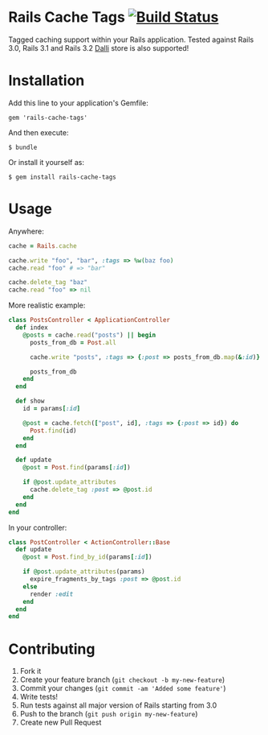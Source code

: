 # Rails Cache Tags [![Build Status](https://api.travis-ci.org/take-five/rails-cache-tags.png)](https://travis-ci.org/take-five/rails-cache-tags)

Tagged caching support within your Rails application. Tested against Rails 3.0, Rails 3.1 and Rails 3.2
[Dalli](https://github.com/mperham/dalli) store is also supported!

# Installation

Add this line to your application's Gemfile:

    gem 'rails-cache-tags'

And then execute:

    $ bundle

Or install it yourself as:

    $ gem install rails-cache-tags

# Usage

Anywhere:

```ruby
cache = Rails.cache

cache.write "foo", "bar", :tags => %w(baz foo)
cache.read "foo" # => "bar"

cache.delete_tag "baz"
cache.read "foo" => nil
```

More realistic example:
```ruby
class PostsController < ApplicationController
  def index
    @posts = cache.read("posts") || begin
      posts_from_db = Post.all

      cache.write "posts", :tags => {:post => posts_from_db.map(&:id)}

      posts_from_db
    end
  end

  def show
    id = params[:id]

    @post = cache.fetch(["post", id], :tags => {:post => id}) do
      Post.find(id)
    end
  end

  def update
    @post = Post.find(params[:id])

    if @post.update_attributes
      cache.delete_tag :post => @post.id
    end
  end
end
```

In your controller:
```ruby
class PostController < ActionController::Base
  def update
    @post = Post.find_by_id(params[:id])

    if @post.update_attributes(params)
      expire_fragments_by_tags :post => @post.id
    else
      render :edit
    end
  end
end
```

# Contributing

1. Fork it
2. Create your feature branch (`git checkout -b my-new-feature`)
3. Commit your changes (`git commit -am 'Added some feature'`)
4. Write tests!
5. Run tests against all major version of Rails starting from 3.0
6. Push to the branch (`git push origin my-new-feature`)
7. Create new Pull Request
